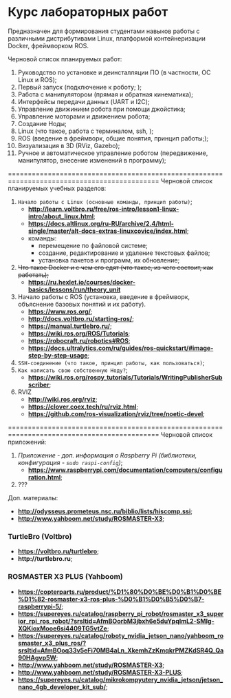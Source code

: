 # Курс лабораторных работ
Предназначен для формирования студентами навыков работы с различными дистрибутивами Linux, платформой контейнеризации Docker, фреймворком ROS.

Черновой список планируемых работ:
1. Руководство по установке и деинсталляции ПО (в частности, ОС Linux и ROS);
2. Первый запуск (подключение к роботу; );
3. Работа с манипулятором (прямая и обратная кинематика);
4. Интерфейсы передачи данных (UART и I2C);
5. Управление движинием робота при помощи джойстика;
6. Управление моторами и движением робота;
7. Создание Ноды;
8. Linux (что такое, работа с терминалом, ssh, );
9. ROS (введение в фреймворк, общие понятия, принцип работы;);
10. Визуализация в 3D (RViz, Gazebo);
11. Ручное и автоматическое управление роботом (передвижение, манипулятор, внесение изменений в программу);

============================================================================================
Черновой список планируемых учебных разделов:
1. `Начало работы с Linux (основные команды, принцип работы)`;
    - __http://learn.voltbro.ru/free/ros-intro/lesson1-linux-intro/about_linux.html__;
    - __https://docs.altlinux.org/ru-RU/archive/2.4/html-single/master/alt-docs-extras-linuxcovice/index.html__;
    - команды:
        * перемещение по файловой системе;
        * создание, редактирование и удаление текстовых файлов;
        * установка пакетов и программ, их обновление;
2. ~~Что такое Docker и с чем его едят (что такое, из чего состоит, как работать);~~
    - __https://ru.hexlet.io/courses/docker-basics/lessons/run/theory_unit__
2. Начало работы с ROS (установка, введение в фреймворк, объяснение базовых понятий и их работу).
    - __https://www.ros.org/__;
    - __http://docs.voltbro.ru/starting-ros/__;
    - __https://manual.turtlebro.ru/__;
    - __https://wiki.ros.org/ROS/Tutorials__;
    - __https://robocraft.ru/robotics#ROS__;
    - __https://docs.ultralytics.com/ru/guides/ros-quickstart/#image-step-by-step-usage__;
4. `SSH-соединение (что такое, принцип работы, как пользоваться)`;
5. `Как написать свою собственную Ноду?`;
    - __https://wiki.ros.org/rospy_tutorials/Tutorials/WritingPublisherSubscriber__;
6. RVIZ
    - __http://wiki.ros.org/rviz__;
    - __https://clover.coex.tech/ru/rviz.html__;
    - __https://github.com/ros-visualization/rviz/tree/noetic-devel__;
    

============================================================================================
Черновой список приложений:
1. *Приложение - доп. информация о Raspberry Pi (библиотеки, конфигурация - `sudo raspi-config`)*;
    - __https://www.raspberrypi.com/documentation/computers/configuration.html__;
2. ???


Доп. материалы:
- __http://odysseus.prometeus.nsc.ru/biblio/lists/hiscomp.ssi__;
- __http://www.yahboom.net/study/ROSMASTER-X3__;


### TurtleBro (Voltbro)
- __https://voltbro.ru/turtlebro__;
- __http://turtlebro.ru__;


### ROSMASTER X3 PLUS (Yahboom)
- __https://copterparts.ru/product/%D1%80%D0%BE%D0%B1%D0%BE%D1%82-rosmaster-x3-ros-plus-%D0%B1%D0%B5%D0%B7-raspberrypi-5/__;
- __https://supereyes.ru/catalog/raspberry_pi_robot/rosmaster_x3_superior_rpi_ros_robot/?srsltid=AfmBOorbM3jbxh6e5duYpqImL2-SMIg-XQKioxMooe6si4409TG5vtZe__;
- __https://supereyes.ru/catalog/roboty_nvidia_jetson_nano/yahboom_rosmaster_x3_plus_ros/?srsltid=AfmBOoq33v5eFi70MB4aLn_XkemhZzKmqkrPMZKdSR4Q_Qa90HAgvp5W__;
- __http://www.yahboom.net/study/ROSMASTER-X3__;
- __http://www.yahboom.net/study/ROSMASTER-X3-PLUS__;
- __https://supereyes.ru/catalog/mikrokompyutery_nvidia_jetson/jetson_nano_4gb_developer_kit_sub/__;
